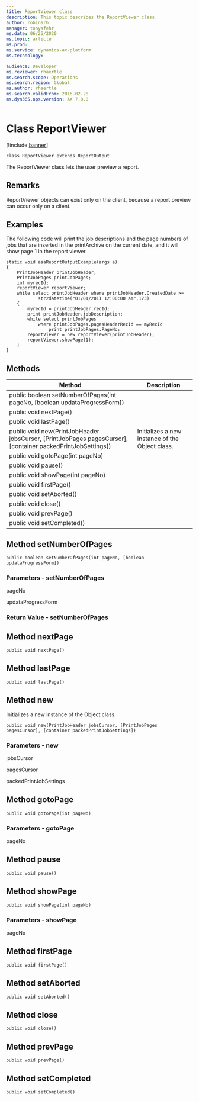 ```yaml
---
title: ReportViewer class
description: This topic describes the ReportViewer class.
author: robinarh
manager: tonyafehr
ms.date: 06/25/2020
ms.topic: article
ms.prod: 
ms.service: dynamics-ax-platform
ms.technology: 

audience: Developer
ms.reviewer: rhaertle
ms.search.scope: Operations
ms.search.region: Global
ms.author: rhaertle
ms.search.validFrom: 2016-02-28
ms.dyn365.ops.version: AX 7.0.0
---
```


# Class ReportViewer

[!include [banner](../includes/banner.md)]

```xpp
class ReportViewer extends ReportOutput
```

The ReportViewer class lets the user preview a report.

## Remarks

ReportViewer objects can exist only on the client, because a report preview can occur only on a client.

## Examples

The following code will print the job descriptions and the page numbers of jobs that are inserted in the printArchive on the current date, and it will show page 1 in the report viewer.

```xpp
static void aaaReportOutputExample(args a) 
{ 
    PrintJobHeader printJobHeader; 
    PrintJobPages printJobPages; 
    int myrecId; 
    reportViewer reportViewer; 
    while select printJobHeader where printJobHeader.CreatedDate >= 
            str2datetime("01/01/2011 12:00:00 am",123)
    { 
        myrecId = printJobHeader.recId; 
        print printJobHeader.jobDescription; 
        while select printJobPages  
            where printJobPages.pagesHeaderRecId == myRecId 
                print printJobPages.PageNo; 
        reportViewer = new reportViewer(printJobHeader); 
        reportViewer.showPage(1); 
    } 
}
```

## Methods

| Method                                                                                                          | Description                                     |
|-----------------------------------------------------------------------------------------------------------------|-------------------------------------------------|
| public boolean setNumberOfPages(int pageNo, \[boolean updataProgressForm\])                                     |                                                 |
| public void nextPage()                                                                                          |                                                 |
| public void lastPage()                                                                                          |                                                 |
| public void new(PrintJobHeader jobsCursor, \[PrintJobPages pagesCursor\], \[container packedPrintJobSettings\]) | Initializes a new instance of the Object class. |
| public void gotoPage(int pageNo)                                                                                |                                                 |
| public void pause()                                                                                             |                                                 |
| public void showPage(int pageNo)                                                                                |                                                 |
| public void firstPage()                                                                                         |                                                 |
| public void setAborted()                                                                                        |                                                 |
| public void close()                                                                                             |                                                 |
| public void prevPage()                                                                                          |                                                 |
| public void setCompleted()                                                                                      |                                                 |

## Method setNumberOfPages

```xpp
public boolean setNumberOfPages(int pageNo, [boolean updataProgressForm])
```

### Parameters - setNumberOfPages

pageNo  

<!-- -->

updataProgressForm  

### Return Value - setNumberOfPages

## Method nextPage

```xpp
public void nextPage()
```

## Method lastPage

```xpp
public void lastPage()
```

## Method new

Initializes a new instance of the Object class.

```xpp
public void new(PrintJobHeader jobsCursor, [PrintJobPages pagesCursor], [container packedPrintJobSettings])
```

### Parameters - new

jobsCursor  

<!-- -->

pagesCursor  

<!-- -->

packedPrintJobSettings  

## Method gotoPage

```xpp
public void gotoPage(int pageNo)
```

### Parameters - gotoPage

pageNo  

## Method pause

```xpp
public void pause()
```

## Method showPage

```xpp
public void showPage(int pageNo)
```

### Parameters - showPage

pageNo  

## Method firstPage

```xpp
public void firstPage()
```

## Method setAborted

```xpp
public void setAborted()
```

## Method close

```xpp
public void close()
```

## Method prevPage

```xpp
public void prevPage()
```

## Method setCompleted

```xpp
public void setCompleted()
```

